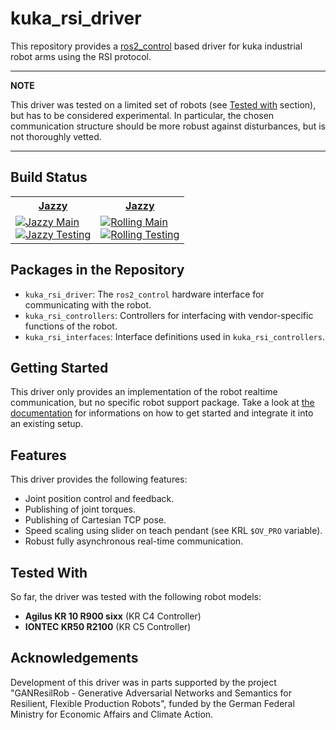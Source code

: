 # kuka_rsi_driver

This repository provides a [ros2_control](https://control.ros.org) based driver for kuka industrial
robot arms using the RSI protocol.

---
**NOTE**

This driver was tested on a limited set of robots (see [Tested with](#tested-with) section), but has to be considered experimental. In particular, the chosen communication structure should be more robust against disturbances, but is not thoroughly vetted.

---

## Build Status

<table width="100%">
    <tr>
        <th>
            <a href="https://docs.ros.org/en/jazzy">Jazzy</a>
        </th>
        <th>
            <a href="https://docs.ros.org/en/rolling">Jazzy</a>
        </th>
    </tr>
    <tr>
        <td>
            <a href="https://github.com/fzi-forschungszentrum-informatik/kuka_rsi_driver/actions/workflows/jazzy_main.yml">
              <img src="https://github.com/fzi-forschungszentrum-informatik/kuka_rsi_driver/actions/workflows/jazzy_main.yml/badge.svg?branch=main"alt="Jazzy Main"/>
            </a> <br />
            <a href="https://github.com/fzi-forschungszentrum-informatik/kuka_rsi_driver/actions/workflows/jazzy_testing.yml">
              <img src="https://github.com/fzi-forschungszentrum-informatik/kuka_rsi_driver/actions/workflows/jazzy_testing.yml/badge.svg?branch=main"alt="Jazzy Testing"/>
            </a>
        </td>
        <td>
            <a href="https://github.com/fzi-forschungszentrum-informatik/kuka_rsi_driver/actions/workflows/rolling_main.yml">
              <img src="https://github.com/fzi-forschungszentrum-informatik/kuka_rsi_driver/actions/workflows/rolling_main.yml/badge.svg?branch=main"alt="Rolling Main"/>
            </a> <br />
            <a href="https://github.com/fzi-forschungszentrum-informatik/kuka_rsi_driver/actions/workflows/rolling_testing.yml">
              <img src="https://github.com/fzi-forschungszentrum-informatik/kuka_rsi_driver/actions/workflows/rolling_testing.yml/badge.svg?branch=main"alt="Rolling Testing"/>
            </a>
        </td>
    </tr>
</table>

## Packages in the Repository

  - `kuka_rsi_driver`: The `ros2_control` hardware interface for communicating with the robot.
  - `kuka_rsi_controllers`: Controllers for interfacing with vendor-specific functions of the robot.
  - `kuka_rsi_interfaces`: Interface definitions used in `kuka_rsi_controllers`.

## Getting Started

This driver only provides an implementation of the robot realtime communication, but no specific robot support package. Take a look at [the documentation](kuka_rsi_driver/doc/index.rst) for informations on how to get started and integrate it into an existing setup.

## Features

This driver provides the following features:
- Joint position control and feedback.
- Publishing of joint torques.
- Publishing of Cartesian TCP pose.
- Speed scaling using slider on teach pendant (see KRL `$OV_PRO` variable).
- Robust fully asynchronous real-time communication.

## Tested With

So far, the driver was tested with the following robot models:
* **Agilus KR 10 R900 sixx** (KR C4 Controller)
* **IONTEC KR50 R2100** (KR C5 Controller)

## Acknowledgements

Development of this driver was in parts supported by the project "GANResilRob - Generative Adversarial Networks and Semantics for Resilient, Flexible Production Robots", funded by the German Federal Ministry for Economic Affairs and Climate Action.
